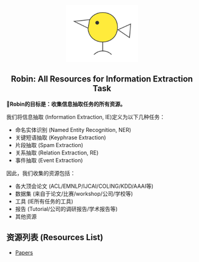 <div align="center"><img src="https://github.com/sharejing/Robin/blob/main/0-image/Robin-logo.png" height="150px"/></div>

<h2 align="center">Robin: All Resources for Information Extraction Task</h2>

🚩<b>Robin的目标是：收集信息抽取任务的所有资源。</b>

我们将信息抽取 (Information Extraction, IE)定义为以下几种任务：
* 命名实体识别 (Named Entity Recognition, NER)
* 关键短语抽取 (Keyphrase Extraction)
* 片段抽取 (Spam Extraction)
* 关系抽取 (Relation Extraction, RE)
* 事件抽取 (Event Extraction)

因此，我们收集的资源包括：
* 各大顶会论文 (ACL/EMNLP/IJCAI/COLING/KDD/AAAI等)
* 数据集 (来自于论文/比赛/workshop/公司/学校等)
* 工具 (IE所有任务的工具)
* 报告 (Tutorial/公司的调研报告/学术报告等)
* 其他资源


## 资源列表 (Resources List)
- [Papers](../../wiki/各大顶会论文)
<!-- - [Datasets]
- [Toolkits]
- [Reports]
- [Other Resources] -->
